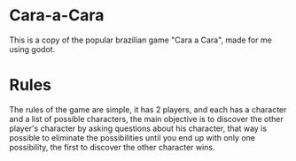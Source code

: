 # Cara-a-Cara

This is a copy of the popular brazilian game "Cara a Cara", made for me using godot.

# Rules

The rules of the game are simple, it has 2 players, and each has a character and a list of possible characters, the main objective is to discover the other player's character by asking questions about his character, that way is possible to eliminate the possibilities until you end up with only one possibility, the first to discover the other character wins.
